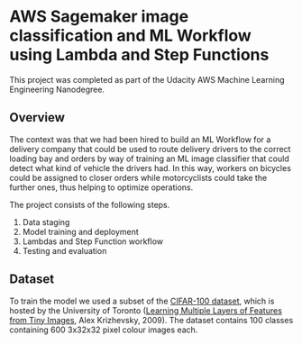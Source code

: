 # AWS Sagemaker image classification and ML Workflow using Lambda and Step Functions

This project was completed as part of the Udacity AWS Machine Learning Engineering Nanodegree. 

## Overview
The context was that we had been hired to build an ML Workflow for a delivery company that could be used to route delivery drivers to the correct loading bay and orders by way of training an ML image classifier that could detect what kind of vehicle the drivers had. In this way, workers on bicycles could be assigned to closer orders while motorcyclists could take the further ones, thus helping to optimize operations. 

The project consists of the following steps.

1. Data staging
2. Model training and deployment
3. Lambdas and Step Function workflow
4. Testing and evaluation

## Dataset

To train the model we used a subset of the <a href="https://www.cs.toronto.edu/~kriz/cifar.html" target="_blank" rel="noopener">CIFAR-100 dataset</a>, which is hosted by the University of Toronto (<a href="https://www.cs.toronto.edu/~kriz/learning-features-2009-TR.pdf" target="_blank" rel="noopener">Learning Multiple Layers of Features from Tiny Images</a>, Alex Krizhevsky, 2009). The dataset contains 100 classes containing 600 3x32x32 pixel colour images each.
